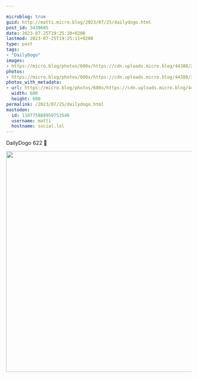 ```yaml
---

microblog: true
guid: http://matti.micro.blog/2023/07/25/dailydogo.html
post_id: 3430605
date: 2023-07-25T19:25:10+0200
lastmod: 2023-07-25T19:25:11+0200
type: post
tags:
- "DailyDogo"
images:
- https://micro.blog/photos/600x/https://cdn.uploads.micro.blog/44388/2023/520b38b8cd734f298e78cbd4ddfb21a5.jpg
photos:
- https://micro.blog/photos/600x/https://cdn.uploads.micro.blog/44388/2023/520b38b8cd734f298e78cbd4ddfb21a5.jpg
photos_with_metadata:
- url: https://micro.blog/photos/600x/https://cdn.uploads.micro.blog/44388/2023/520b38b8cd734f298e78cbd4ddfb21a5.jpg
  width: 600
  height: 600
permalink: /2023/07/25/dailydogo.html
mastodon:
  id: 110775888959753546
  username: matti
  hostname: social.lol
---
```

DailyDogo 622 🐶

<img src="/media/uploads/2023/520b38b8cd734f298e78cbd4ddfb21a5.jpg" width="600" height="600" alt="" />
